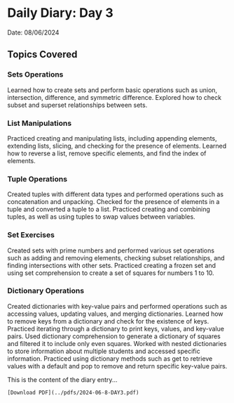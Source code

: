 # Daily Diary: Day 3
Date: 08/06/2024

## Topics Covered

### Sets Operations

Learned how to create sets and perform basic operations such as union, intersection, difference, and symmetric difference.
Explored how to check subset and superset relationships between sets.

### List Manipulations

Practiced creating and manipulating lists, including appending elements, extending lists, slicing, and checking for the presence of elements.
Learned how to reverse a list, remove specific elements, and find the index of elements.

### Tuple Operations

Created tuples with different data types and performed operations such as concatenation and unpacking.
Checked for the presence of elements in a tuple and converted a tuple to a list.
Practiced creating and combining tuples, as well as using tuples to swap values between variables.

### Set Exercises

Created sets with prime numbers and performed various set operations such as adding and removing elements, checking subset relationships, and finding intersections with other sets.
Practiced creating a frozen set and using set comprehension to create a set of squares for numbers 1 to 10.

### Dictionary Operations

Created dictionaries with key-value pairs and performed operations such as accessing values, updating values, and merging dictionaries.
Learned how to remove keys from a dictionary and check for the existence of keys.
Practiced iterating through a dictionary to print keys, values, and key-value pairs.
Used dictionary comprehension to generate a dictionary of squares and filtered it to include only even squares.
Worked with nested dictionaries to store information about multiple students and accessed specific information.
Practiced using dictionary methods such as get to retrieve values with a default and pop to remove and return specific key-value pairs.

This is the content of the diary entry...  

`[Download PDF](../pdfs/2024-06-8-DAY3.pdf)`